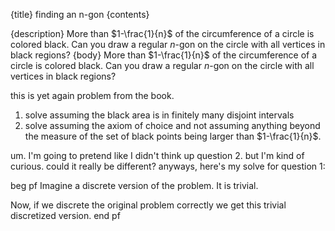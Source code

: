 {title}
finding an n-gon
{contents}

{description}
More than $1-\frac{1}{n}$ of the circumference of a circle is colored black.
Can you draw a regular $n$-gon on the circle with all vertices in
black regions?
{body}
More than $1-\frac{1}{n}$ of the circumference of a circle is colored black.
Can you draw a regular $n$-gon on the circle with all vertices in
black regions?

this is yet again problem from the book.

1. solve assuming the black area is in finitely many disjoint intervals
2. solve assuming the axiom of choice and not assuming anything
   beyond the measure of the set of black points being larger
   than $1-\frac{1}{n}$.


um. I'm going to pretend like I didn't think up question 2. but
I'm kind of curious. could it really be different?
anyways, here's my solve for question 1:

beg pf
Imagine a discrete version of the problem.
It is trivial.

Now, if we discrete the original problem correctly we get this
trivial discretized version.
end pf

